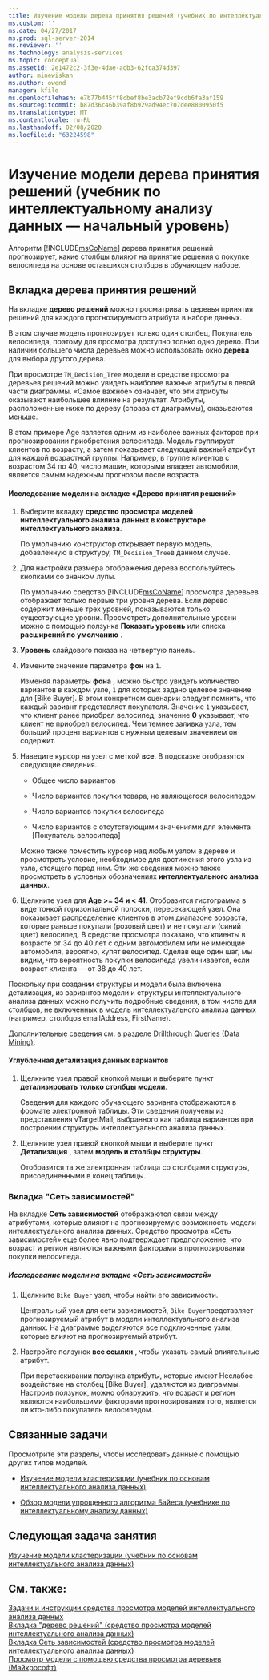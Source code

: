 ```yaml
---
title: Изучение модели дерева принятия решений (учебник по интеллектуальному анализу данных — базовый) | Документация Майкрософт
ms.custom: ''
ms.date: 04/27/2017
ms.prod: sql-server-2014
ms.reviewer: ''
ms.technology: analysis-services
ms.topic: conceptual
ms.assetid: 2e1472c2-3f3e-4dae-acb3-62fca374d397
author: minewiskan
ms.author: owend
manager: kfile
ms.openlocfilehash: e7b77b445ff8cbef8be3acb72ef9cdb6fa3af159
ms.sourcegitcommit: b87d36c46b39af8b929ad94ec707dee8800950f5
ms.translationtype: MT
ms.contentlocale: ru-RU
ms.lasthandoff: 02/08/2020
ms.locfileid: "63224598"
---
```

# <a name="exploring-the-decision-tree-model-basic-data-mining-tutorial"></a>Изучение модели дерева принятия решений (учебник по интеллектуальному анализу данных — начальный уровень)
  Алгоритм [!INCLUDE[msCoName](../includes/msconame-md.md)] дерева принятия решений прогнозирует, какие столбцы влияют на принятие решения о покупке велосипеда на основе оставшихся столбцов в обучающем наборе.  
  

  
##  <a name="Decision_Tree_Tab"></a>Вкладка дерева принятия решений  
 На вкладке **дерево решений** можно просматривать деревья принятия решений для каждого прогнозируемого атрибута в наборе данных.  
  
 В этом случае модель прогнозирует только один столбец, Покупатель велосипеда, поэтому для просмотра доступно только одно дерево. При наличии большего числа деревьев можно использовать окно **дерева** для выбора другого дерева.  
  
 При просмотре `TM_Decision_Tree` модели в средстве просмотра деревьев решений можно увидеть наиболее важные атрибуты в левой части диаграммы. «Самое важное» означает, что эти атрибуты оказывают наибольшее влияние на результат. Атрибуты, расположенные ниже по дереву (справа от диаграммы), оказываются меньше.  
  
 В этом примере Age является одним из наиболее важных факторов при прогнозировании приобретения велосипеда. Модель группирует клиентов по возрасту, а затем показывает следующий важный атрибут для каждой возрастной группы. Например, в группе клиентов с возрастом 34 по 40, число машин, которыми владеет автомобили, является самым надежным прогнозом после возраста.  
  
#### <a name="to-explore-the-model-in-the-decision-tree-tab"></a>Исследование модели на вкладке «Дерево принятия решений»  
  
1.  Выберите вкладку **средство просмотра моделей интеллектуального анализа** **данных в конструкторе интеллектуального анализа**.  
  
     По умолчанию конструктор открывает первую модель, добавленную в структуру, `TM_Decision_Tree`в данном случае.  
  
2.  Для настройки размера отображения дерева воспользуйтесь кнопками со значком лупы.  
  
     По умолчанию средство [!INCLUDE[msCoName](../includes/msconame-md.md)] просмотра деревьев отображает только первые три уровня дерева. Если дерево содержит меньше трех уровней, показываются только существующие уровни. Просмотреть дополнительные уровни можно с помощью ползунка **Показать уровень** или списка **расширений по умолчанию** .  
  
3.  **Уровень** слайдового показа на четвертую панель.  
  
4.  Измените значение параметра **фон** на `1`.  
  
     Изменяя параметры **фона** , можно быстро увидеть количество вариантов в каждом узле, `1` для которых задано целевое значение для [Bike Buyer]. В этом конкретном сценарии следует помнить, что каждый вариант представляет покупателя. Значение `1` указывает, что клиент ранее приобрел велосипед; значение **0** указывает, что клиент не приобрел велосипед. Чем темнее заливка узла, тем больший процент вариантов с нужным целевым значением он содержит.  
  
5.  Наведите курсор на узел с меткой **все**. В подсказке отобразятся следующие сведения.  
  
    -   Общее число вариантов  
  
    -   Число вариантов покупки товара, не являющегося велосипедом  
  
    -   Число вариантов покупки велосипеда  
  
    -   Число вариантов с отсутствующими значениями для элемента [Покупатель велосипеда]  
  
     Можно также поместить курсор над любым узлом в дереве и просмотреть условие, необходимое для достижения этого узла из узла, стоящего перед ним. Эти же сведения можно также просмотреть в условных обозначениях **интеллектуального анализа данных**.  
  
6.  Щелкните узел для **Age >= 34 и < 41**. Отобразится гистограмма в виде тонкой горизонтальной полоски, пересекающей узел. Она показывает распределение клиентов в этом диапазоне возраста, которые раньше покупали (розовый цвет) и не покупали (синий цвет) велосипед. В средстве просмотра показано, что клиенты в возрасте от 34 до 40 лет с одним автомобилем или не имеющие автомобиля, вероятно, купят велосипед. Сделав еще один шаг, мы видим, что вероятность покупки велосипеда увеличивается, если возраст клиента — от 38 до 40 лет.  
  
 Поскольку при создании структуры и модели была включена детализация, из вариантов модели и структуры интеллектуального анализа данных можно получить подробные сведения, в том числе для столбцов, не включенных в модель интеллектуального анализа данных (например, столбцов emailAddress, FirstName).  
  
 Дополнительные сведения см. в разделе [Drillthrough Queries &#40;Data Mining&#41;](../../2014/analysis-services/data-mining/drillthrough-queries-data-mining.md).  
  
#### <a name="to-drill-through-to-case-data"></a>Углубленная детализация данных вариантов  
  
1.  Щелкните узел правой кнопкой мыши и выберите пункт **детализировать** **только столбцы модели**.  
  
     Сведения для каждого обучающего варианта отображаются в формате электронной таблицы. Эти сведения получены из представления vTargetMail, выбранного как таблица вариантов при построении структуры интеллектуального анализа данных.  
  
2.  Щелкните узел правой кнопкой мыши и выберите пункт **Детализация** , затем **модель и столбцы структуры**.  
  
     Отобразится та же электронная таблица со столбцами структуры, присоединенными в конец таблицы.  
  
  
###  <a name="Dependency_Network_Tab"></a>Вкладка "Сеть зависимостей"  
 На вкладке **Сеть зависимостей** отображаются связи между атрибутами, которые влияют на прогнозируемую возможность модели интеллектуального анализа данных. Средство просмотра «Сеть зависимостей» еще более явно подтверждает предположение, что возраст и регион являются важными факторами в прогнозировании покупки велосипеда.  
  
##### <a name="to-explore-the-model-in-the-dependency-network-tab"></a>Исследование модели на вкладке «Сеть зависимостей»  
  
1.  Щелкните `Bike Buyer` узел, чтобы найти его зависимости.  
  
     Центральный узел для сети зависимостей, `Bike Buyer`представляет прогнозируемый атрибут в модели интеллектуального анализа данных. На диаграмме выделяются все подключенные узлы, которые влияют на прогнозируемый атрибут.  
  
2.  Настройте ползунок **все ссылки** , чтобы указать самый влиятельные атрибут.  
  
     При перетаскивании ползунка атрибуты, которые имеют Неслабое воздействие на столбец [Bike Buyer], удаляются из диаграммы. Настроив ползунок, можно обнаружить, что возраст и регион являются наибольшими факторами прогнозирования того, является ли кто-либо покупатель велосипедом.  
  
## <a name="related-tasks"></a>Связанные задачи  
 Просмотрите эти разделы, чтобы исследовать данные с помощью других типов моделей.  
  
-   [Изучение модели кластеризации &#40;учебник по основам интеллектуального анализа данных&#41;](../../2014/tutorials/exploring-the-clustering-model-basic-data-mining-tutorial.md)  
  
-   [Обзор модели упрощенного алгоритма Байеса &#40;учебнике по интеллектуальному анализу данных&#41;](../../2014/tutorials/exploring-the-naive-bayes-model-basic-data-mining-tutorial.md)  
  
## <a name="next-task-in-lesson"></a>Следующая задача занятия  
 [Изучение модели кластеризации &#40;учебник по основам интеллектуального анализа данных&#41;](../../2014/tutorials/exploring-the-clustering-model-basic-data-mining-tutorial.md)  
  
## <a name="see-also"></a>См. также:  
 [Задачи и инструкции средства просмотра моделей интеллектуального анализа данных](../../2014/analysis-services/data-mining/mining-model-viewer-tasks-and-how-tos.md)   
 [Вкладка "дерево решений" &#40;средство просмотра моделей интеллектуального анализа данных&#41;](../../2014/analysis-services/decision-tree-tab-mining-model-viewer.md)   
 [Вкладка Сеть зависимостей &#40;средство просмотра моделей интеллектуального анализа данных&#41;](../../2014/analysis-services/dependency-network-tab-mining-model-viewer.md)   
 [Просмотр модели с помощью средства просмотра деревьев (Майкрософт)](../../2014/analysis-services/data-mining/browse-a-model-using-the-microsoft-tree-viewer.md)  
  
  
